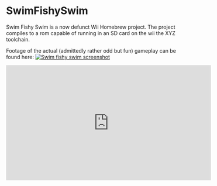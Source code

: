 SwimFishySwim
=============

Swim Fishy Swim is a now defunct Wii Homebrew project. The project compiles to a rom capable of running in an SD card on the wii the XYZ toolchain.



Footage of the actual (admittedly rather odd but fun) gameplay can be found here:
[![Swim fishy swim screenshot](https://img.youtube.com/vi/giIlyl0D9iA/0.jpg)](https://youtu.be/giIlyl0D9iA)

<iframe width="560" height="315" src="https://www.youtube.com/embed/giIlyl0D9iA" title="YouTube video player" frameborder="0" allow="accelerometer; autoplay; clipboard-write; encrypted-media; gyroscope; picture-in-picture" allowfullscreen></iframe>
